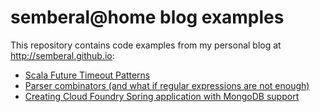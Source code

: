 # semberal@home blog examples

This repository contains code examples from my personal blog at http://semberal.github.io:

* [Scala Future Timeout Patterns](http://semberal.github.io/scala-future-timeout-patterns.html)
* [Parser combinators (and what if regular expressions are not enough)](http://semberal.github.io/parser-combinators-and-what-if-regular-expressions-are-not-enough.html)
* [Creating Cloud Foundry Spring application with MongoDB support](http://semberal.github.io/configuring-cloud-foundry-application-with-mongodb.html)
